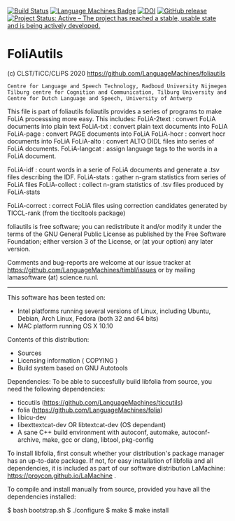[![Build Status](https://travis-ci.org/LanguageMachines/foliautils.svg?branch=master)](https://travis-ci.org/LanguageMachines/foliautils) [![Language Machines Badge](http://applejack.science.ru.nl/lamabadge.php/foliautils)](http://applejack.science.ru.nl/languagemachines/) [![DOI](https://zenodo.org/badge/36356660.svg)](https://zenodo.org/badge/latestdoi/36356660) [![GitHub release](https://img.shields.io/github/release/LanguageMachines/foliautils.svg)](https://GitHub.com/LanguageMachines/foliautils/releases/) [![Project Status: Active – The project has reached a stable, usable state and is being actively developed.](https://www.repostatus.org/badges/latest/active.svg)](https://www.repostatus.org/#active)

# FoliAutils

  (c) CLST/TiCC/CLiPS 2020
  https://github.com/LanguageMachines/foliautils

    Centre for Language and Speech Technology, Radboud University Nijmegen
    Tilburg centre for Cognition and Communication, Tilburg University and
    Centre for Dutch Language and Speech, University of Antwerp

  This file is part of foliautils
  foliautils provides a series of programs to make FoLiA processsing more
  easy.
  This includes:
  FoLiA-2text : convert FoLiA documents into plain text
  FoLiA-txt   : convert plain text documents into FoLiA
  FoLiA-page  : convert PAGE documents into FoLiA
  FoLiA-hocr  : convert hocr documents into FoLiA
  FoLiA-alto  : convert ALTO DIDL files into series of FoLiA documents.
  FoLiA-langcat : assign language tags to the words in a FoLiA document.

  FoLiA-idf     : count words in a serie of FoLiA documents and generate
  		  a .tsv files describing the IDF.
  FoLiA-stats   : gather n-gram statistics from series of FoLiA files
  FoLiA-collect : collect n-gram statistics of .tsv files produced by
  		  FoLiA-stats


  FoLiA-correct : correct FoLiA files using correction candidates generated by
  		  TICCL-rank (from the ticcltools package)

  foliautils is free software; you can redistribute it and/or modify
  it under the terms of the GNU General Public License as published by
  the Free Software Foundation; either version 3 of the License, or
  (at your option) any later version.

  Comments and bug-reports are welcome at our issue tracker at
  https://github.com/LanguageMachines/timbl/issues or by mailing
  lamasoftware (at) science.ru.nl.

-----------------------------------------------------------------------

This software has been tested on:
- Intel platforms running several versions of Linux, including Ubuntu, Debian,
  Arch Linux, Fedora (both 32 and 64 bits)
- MAC platform running OS X 10.10


Contents of this distribution:
- Sources
- Licensing information ( COPYING )
- Build system based on GNU Autotools

Dependencies:
To be able to succesfully build libfolia from source, you need the following dependencies:
- ticcutils (https://github.com/LanguageMachines/ticcutils)
- folia (https://github.com/LanguageMachines/folia)
- libicu-dev
- libexttextcat-dev OR libtextcat-dev (OS dependant)
- A sane C++ build environment with autoconf, automake, autoconf-archive, make, gcc or clang, libtool, pkg-config

To install libfolia, first consult whether your distribution's package manager has an up-to-date package.
If not, for easy installation of libfolia and all dependencies, it is included as part of our software
distribution LaMachine: https://proycon.github.io/LaMachine .

To compile and install manually from source, provided you have all the
dependencies installed:

 $ bash bootstrap.sh
 $ ./configure
 $ make
 $ make install
